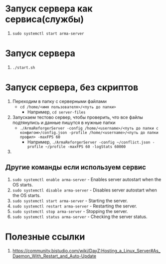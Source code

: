 # Запуск сервера как сервиса(службы)
1. `sudo systemctl start arma-server`

# Запуск сервера
1. `./start.sh`

# Запуск сервера, без скриптов
1. Переходим в папку с серверными файлами
    - `cd /home/<имя пользователя>/<путь до папки>`
        - Например, `cd server-files`
2. Запускаем тестово сервер, чтобы проверить, что все файлы подтянулись и данные пишутся в нужные папки
    - `./ArmaReforgerServer -config /home/<username>/<путь до папки с конфигом>/config.json -profile /home/<username>/<путь до папки профил> -maxFPS 60`
       - Например, `./ArmaReforgerServer -config ~/conflict.json -profile ~/profile -maxFPS 60 -logStats 60000`
3. 


## Другие команды если используем сервис
1. `sudo systemctl enable arma-server` - Enables server autostart when the OS starts.
2. `sudo systemctl disable arma-server` - Disables server autostart when the OS starts.
3. `sudo systemctl start arma-server` - Starting the server.
4. `sudo systemctl restart arma-server` - Restarting the server.
5. `sudo systemctl stop arma-server` - Stopping the server.
6. `sudo systemctl status arma-server` - Checking the server status.


# Полезные ссылки
1. https://community.bistudio.com/wiki/DayZ:Hosting_a_Linux_Server#As_Daemon_With_Restart_and_Auto-Update
